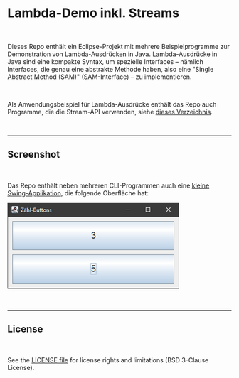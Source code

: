 # Lambda-Demo inkl. Streams #

<br>

Dieses Repo enthält ein Eclipse-Projekt mit mehrere Beispielprogramme zur Demonstration von Lambda-Ausdrücken in Java.
Lambda-Ausdrücke in Java sind eine kompakte Syntax, um spezielle Interfaces – nämlich Interfaces, die genau eine abstrakte
Methode haben, also eine "Single Abstract Method (SAM)" (SAM-Interface) – zu implementieren.

<br>

Als Anwendungsbeispiel für Lambda-Ausdrücke enthält das Repo auch Programme, die die Stream-API verwenden,
siehe [dieses Verzeichnis](src/de/mide/streamdemo/).

<br>

----

## Screenshot ##

<br>

Das Repo enthält neben mehreren CLI-Programmen auch eine
[kleine Swing-Applikation](src/de/mide/lambdademo/swing/ZaehlButtonsFrame.java),
die folgende Oberfläche hat:

![Screenshot von Java-Programm mit Swing-UI](screenshot_1.png)

<br>

----

## License ##

<br>

See the [LICENSE file](LICENSE.md) for license rights and limitations (BSD 3-Clause License).

<br>